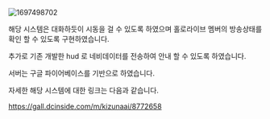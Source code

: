 
![1697498702](https://github.com/MelissaJSM/hololivesystem/assets/91932382/8474fcc5-bfeb-4233-9c8d-5518c723df50)


해당 시스템은 대화하듯이 시동을 걸 수 있도록 하였으며 홀로라이브 멤버의 방송상태를 확인 할 수 있도록 구현하였습니다.

추가로 기존 개발한 hud 로 네비데이터를 전송하여 안내 할 수 있도록 하였습니다.

서버는 구글 파이어베이스를 기반으로 하였습니다.

자세한 해당 시스템에 대한 링크는 다음과 같습니다.

https://gall.dcinside.com/m/kizunaai/8772658
